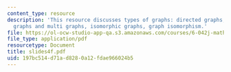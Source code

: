 ```yaml
---
content_type: resource
description: 'This resource discusses types of graphs: directed graphs, undirected
  graphs and multi graphs, isomorphic graphs, graph isomorphism.'
file: https://ol-ocw-studio-app-qa.s3.amazonaws.com/courses/6-042j-mathematics-for-computer-science-fall-2005/197bc514d71ad8280a12fdae966024b5_slides4f.pdf
file_type: application/pdf
resourcetype: Document
title: slides4f.pdf
uid: 197bc514-d71a-d828-0a12-fdae966024b5
---
```

